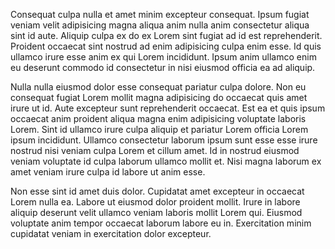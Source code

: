 Consequat culpa nulla et amet minim excepteur consequat. Ipsum fugiat veniam velit adipisicing magna aliqua anim nulla anim consectetur aliqua sint id aute. Aliquip culpa ex do ex Lorem sint fugiat ad id est reprehenderit. Proident occaecat sint nostrud ad enim adipisicing culpa enim esse. Id quis ullamco irure esse anim ex qui Lorem incididunt. Ipsum anim ullamco enim eu deserunt commodo id consectetur in nisi eiusmod officia ea ad aliquip.

Nulla nulla eiusmod dolor esse consequat pariatur culpa dolore. Non eu consequat fugiat Lorem mollit magna adipisicing do occaecat quis amet irure ut id. Aute excepteur sunt reprehenderit occaecat. Est ea et quis ipsum occaecat anim proident aliqua magna enim adipisicing voluptate laboris Lorem. Sint id ullamco irure culpa aliquip et pariatur Lorem officia Lorem ipsum incididunt. Ullamco consectetur laborum ipsum sunt esse esse irure nostrud nisi veniam culpa Lorem et cillum amet. Id in nostrud eiusmod veniam voluptate id culpa laborum ullamco mollit et. Nisi magna laborum ex amet veniam irure culpa id labore ut anim esse.

Non esse sint id amet duis dolor. Cupidatat amet excepteur in occaecat Lorem nulla ea. Labore ut eiusmod dolor proident mollit. Irure in labore aliquip deserunt velit ullamco veniam laboris mollit Lorem qui. Eiusmod voluptate anim tempor occaecat laborum labore eu in. Exercitation minim cupidatat veniam in exercitation dolor excepteur.